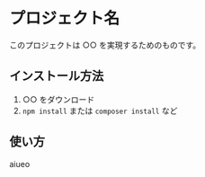 # プロジェクト名

このプロジェクトは ○○ を実現するためのものです。

## インストール方法

1. ○○ をダウンロード
2. `npm install` または `composer install` など

## 使い方

aiueo
